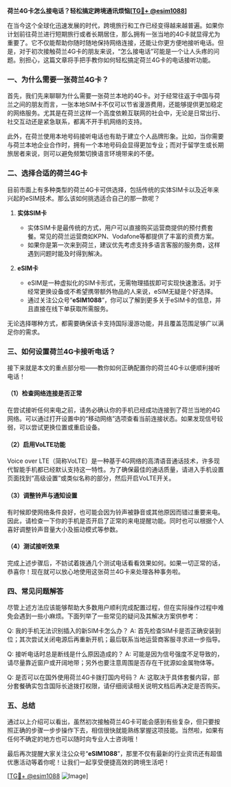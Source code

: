 **荷兰4G卡怎么接电话？轻松搞定跨境通讯烦恼[[TG💪+ @esim1088](https://t.me/s/esim1088)]**

在当今这个全球化迅速发展的时代，跨境旅行和工作已经变得越来越普遍。如果你计划前往荷兰进行短期旅行或者长期居住，那么拥有一张当地的4G卡就显得尤为重要了。它不仅能帮助你随时随地保持网络连接，还能让你更方便地接听电话。但是，对于初次接触荷兰4G卡的朋友来说，“怎么接电话”可能是一个让人头疼的问题。别担心，这篇文章将手把手教你如何轻松搞定荷兰4G卡的电话接听功能。

### 一、为什么需要一张荷兰4G卡？

首先，我们先来聊聊为什么需要一张荷兰本地的4G卡。对于经常往返于中国与荷兰之间的朋友而言，一张本地SIM卡不仅可以节省漫游费用，还能够提供更加稳定的网络服务。尤其是在荷兰这样一个高度依赖互联网的社会中，无论是日常出行、社交互动还是紧急联系，都离不开手机网络的支持。

此外，在荷兰使用本地号码接听电话也有助于建立个人品牌形象。比如，当你需要与荷兰本地企业合作时，拥有一个本地号码会显得更加专业；而对于留学生或长期旅居者来说，则可以避免频繁切换语言环境带来的不便。

### 二、选择合适的荷兰4G卡

目前市面上有多种类型的荷兰4G卡可供选择，包括传统的实体SIM卡以及近年来兴起的eSIM技术。那么该如何挑选适合自己的那一款呢？

1. **实体SIM卡**
   - 实体SIM卡是最传统的方式，用户可以直接购买运营商提供的预付费套餐。常见的荷兰运营商如KPN、Vodafone等都提供了丰富的资费方案。
   - 如果你是第一次来到荷兰，建议优先考虑支持多语言客服的服务商，这样遇到问题时能及时得到解决。
   
2. **eSIM卡**
   - eSIM是一种虚拟化的SIM卡形式，无需物理插拔即可实现快速激活。对于经常更换设备或不希望携带额外物品的人来说，eSIM无疑是个好选择。
   - 通过关注公众号“**eSIM1088**”，你可以了解到更多关于eSIM卡的信息，并且直接在线下单获取所需服务。

无论选择哪种方式，都需要确保该卡支持国际漫游功能，并且覆盖范围足够广以满足你的需求。

### 三、如何设置荷兰4G卡接听电话？

接下来就是本文的重点部分啦——教你如何正确配置你的荷兰4G卡以便顺利接听电话！

#### （1）检查网络连接是否正常
在尝试接听任何来电之前，请务必确认你的手机已经成功连接到了荷兰当地的4G网络。可以通过打开设置中的“移动网络”选项查看当前连接状态。如果发现信号较弱，可以尝试更换位置或重启设备。

#### （2）启用VoLTE功能
Voice over LTE（简称VoLTE）是一种基于4G网络的高清语音通话技术，许多现代智能手机都已经默认支持这一特性。为了确保最佳的通话质量，请进入手机设置页面找到“高级设置”或类似名称的部分，然后开启VoLTE开关。

#### （3）调整铃声与通知设置
有时候即使网络条件良好，也可能会因为铃声被静音或其他原因而错过重要来电。因此，请检查一下你的手机是否开启了正常的来电提醒功能。同时也可以根据个人喜好调整铃声音量大小及振动模式等参数。

#### （4）测试接听效果
完成上述步骤后，不妨试着拨通几个测试电话看看效果如何。如果一切正常的话，恭喜你！现在就可以放心地使用这张荷兰4G卡来处理各种事务啦。

### 四、常见问题解答

尽管上述方法应该能够帮助大多数用户顺利完成配置过程，但在实际操作过程中难免会遇到一些小麻烦。下面列举了一些常见的疑问及其解决方案供参考：

Q: 我的手机无法识别插入的新SIM卡怎么办？
A: 首先检查SIM卡是否正确安装到位；其次尝试关闭电源后再重新开机；最后联系当地运营商客服寻求进一步指导。

Q: 接听电话时总是断线是什么原因造成的？
A: 可能是因为信号强度不足导致的，请尽量靠近窗户或开阔地带；另外也要注意周围是否存在干扰源如金属物体等。

Q: 是否可以在国外使用荷兰4G卡拨打国内号码？
A: 这取决于具体套餐内容，部分套餐确实包含国际长途拨打权限，请仔细阅读相关说明文档后再决定是否购买。

### 五、总结

通过以上介绍可以看出，虽然初次接触荷兰4G卡可能会感到有些复杂，但只要按照正确的步骤一步步操作下去，相信很快就能熟练掌握这项技能。当然啦，如果有任何不确定的地方也可以随时向专业人士咨询哦！

最后再次提醒大家关注公众号“**eSIM1088**”，那里不仅有最新的行业资讯还有超值优惠活动等着你呢！让我们一起享受便捷高效的跨境生活吧！

[[TG💪+ @esim1088](https://t.me/s/esim1088) ![Image](https://i.postimg.cc/4NQfJmqS/Snipaste-2025-05-13-00-14-12.png)]